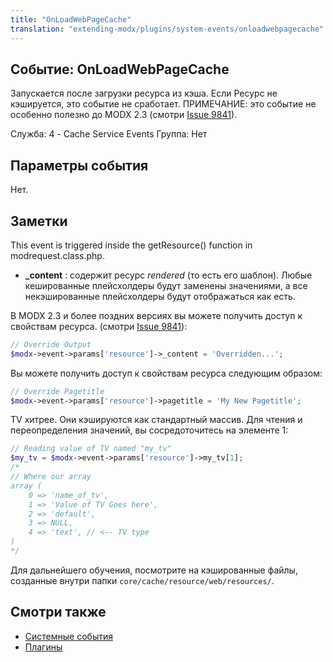 ```yaml
---
title: "OnLoadWebPageCache"
translation: "extending-modx/plugins/system-events/onloadwebpagecache"
---
```


## Событие: OnLoadWebPageCache

Запускается после загрузки ресурса из кэша. Если Ресурс не кэшируется, это событие не сработает. ПРИМЕЧАНИЕ: это событие не особенно полезно до MODX 2.3 (смотри [Issue 9841](http://bugs.modx.com/issues/9841)).

Служба: 4 - Cache Service Events
Группа: Нет

## Параметры события

Нет.

## Заметки

This event is triggered inside the getResource() function in modrequest.class.php.

- **\_content** : содержит ресурс _rendered_ (то есть его шаблон). Любые кешированные плейсхолдеры будут заменены значениями, а все некэшированные плейсхолдеры будут отображаться как есть.

В MODX 2.3 и более поздних версиях вы можете получить доступ к свойствам ресурса. (смотри [Issue 9841](http://bugs.modx.com/issues/9841)):

``` php
// Override Output
$modx->event->params['resource']->_content = 'Overridden...';
```

Вы можете получить доступ к свойствам ресурса следующим образом:

``` php
// Override Pagetitle
$modx->event->params['resource']->pagetitle = 'My New Pagetitle';
```

TV хитрее. Они кэшируются как стандартный массив. Для чтения и переопределения значений, вы сосредоточитесь на элементе 1:

``` php
// Reading value of TV named "my_tv"
$my_tv = $modx->event->params['resource']->my_tv[1];
/*
// Where our array
array (
    0 => 'name_of_tv',
    1 => 'Value of TV Goes here',
    2 => 'default',
    3 => NULL,
    4 => 'text', // <-- TV type
)
*/
```

Для дальнейшего обучения, посмотрите на кэшированные файлы, созданные внутри папки `core/cache/resource/web/resources/`.

## Смотри также

- [Системные события](extending-modx/plugins/system-events "Системные события")
- [Плагины](extending-modx/plugins "Плагины")
